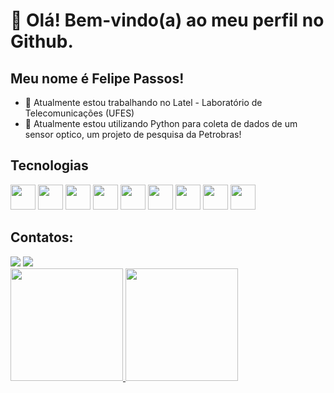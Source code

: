 
# 👋 Olá! Bem-vindo(a) ao meu perfil no Github.
## Meu nome é Felipe Passos!

- 🔭 Atualmente estou trabalhando no Latel - Laboratório de Telecomunicações (UFES)
- 🌱 Atualmente estou utilizando Python para coleta de dados de um sensor optico, um projeto de pesquisa da Petrobras!

## Tecnologias

<img src="https://cdn.jsdelivr.net/gh/devicons/devicon/icons/c/c-original.svg" width="40" height="40"/> <img src="https://cdn.jsdelivr.net/gh/devicons/devicon/icons/css3/css3-original.svg" width="40" height="40"/> 
<img src="https://cdn.jsdelivr.net/gh/devicons/devicon/icons/github/github-original.svg" width="40" height="40"/> <img src="https://cdn.jsdelivr.net/gh/devicons/devicon/icons/html5/html5-original.svg" width="40" height="40"/> <img src="https://cdn.jsdelivr.net/gh/devicons/devicon/icons/javascript/javascript-original.svg" width="40" height="40"/> <img src="https://cdn.jsdelivr.net/gh/devicons/devicon/icons/jupyter/jupyter-original-wordmark.svg" width="40" height="40"/> <img src="https://cdn.jsdelivr.net/gh/devicons/devicon/icons/nodejs/nodejs-original.svg" width="40" height="40"/> <img src="https://cdn.jsdelivr.net/gh/devicons/devicon/icons/python/python-original.svg" width="40" height="40"/> <img src="https://cdn.jsdelivr.net/gh/devicons/devicon/icons/react/react-original.svg" width="40" height="40"/>  

## Contatos:

<div>
<a href = "mailto:feapassos@hotmail.com"><img src="https://img.shields.io/badge/Gmail-D14836?style=for-the-badge&logo=gmail&logoColor=white" target="_blank"></a>
<a href="https://www.linkedin.com/in/felipe-passos-526023204/" target="_blank"><img src="https://img.shields.io/badge/-LinkedIn-%230077B5?style=for-the-badge&logo=linkedin&logoColor=white" target="_blank"></a>   
</div>

<div>
<a href="https://github.com/FelipePassos1010">
<img height="180em" src="https://github-readme-stats.vercel.app/api/top-langs/?username=FelipePassos1010&layout=compact&langs_count=7&theme=dracula"/>
<img height="180em" src="https://github-readme-stats.vercel.app/api?username=FelipePassos1010&show_icons=true&theme=dracula&include_all_commits=true&count_private=true"/>
</div>


    
          
          
          
          
          
          
          
          

          
